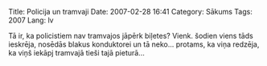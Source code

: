 Title: Policija un tramvaji
Date: 2007-02-28 16:41
Category: Sākums
Tags: 2007
Lang: lv

Tā ir, ka policistiem nav tramvajos jāpērk biļetes? Vienk. šodien viens tāds ieskrēja, nosēdās blakus konduktorei un tā neko... protams, ka viņa redzēja, ka viņš iekāpj tramvajā tieši tajā pieturā...
